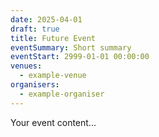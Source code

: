 ```yaml
---
date: 2025-04-01
draft: true
title: Future Event
eventSummary: Short summary
eventStart: 2999-01-01 00:00:00
venues:
  - example-venue
organisers:
  - example-organiser
---
```

Your event content...
